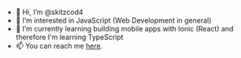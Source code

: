 - 👋 Hi, I’m @skitzcod4
- 👀 I’m interested in JavaScript (Web Development in general)
- 🌱 I’m currently learning building mobile apps with Ionic (React) and therefore I'm learning TypeScript
- 📫 You can reach me [here](justinprassl.de).

<!---
skitzcod4/skitzcod4 is a ✨ special ✨ repository because its `README.md` (this file) appears on your GitHub profile.
You can click the Preview link to take a look at your changes.
--->
